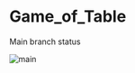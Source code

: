 # Game_of_Table


Main branch status

![main](https://github.com/{your_github_acc_name}/{repository_name}/workflows/Hello_world/badge.svg)
